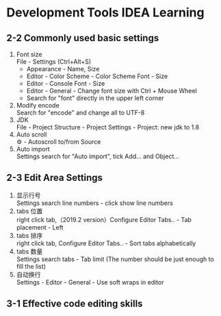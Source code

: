 # Development Tools IDEA Learning

## 2-2 Commonly used basic settings
1. Font size  
   File - Settings (Ctrl+Alt+S)
   + Appearance - Name, Size
   + Editor - Color Scheme - Color Scheme Font - Size
   + Editor - Console Font - Size
   + Editor - General - Change font size with Ctrl + Mouse Wheel
   + Search for "font" directly in the upper left corner
2. Modify encode  
   Search for "encode" and change all to UTF-8
3. JDK  
   File - Project Structure - Project Settings - Project: new jdk to 1.8
4. Auto scroll  
   ⚙️ - Autoscroll to/from Source
5. Auto import  
   Settings search for "Auto import", tick Add... and Object...

## 2-3 Edit Area Settings
1. 显示行号  
   Settings search line numbers - click show line numbers
2. tabs 位置  
   right click tab,（2019.2 version）Configure Editor Tabs.. - Tab placement - Left
3. tabs 排序  
   right click tab, Configure Editor Tabs.. - Sort tabs alphabetically
4. tabs 数量  
   Settings search tabs - Tab limit (The number should be just enough to fill the list)
5. 自动换行  
   Settings - Editor - General - Use soft wraps in editor

## 3-1 Effective code editing skills